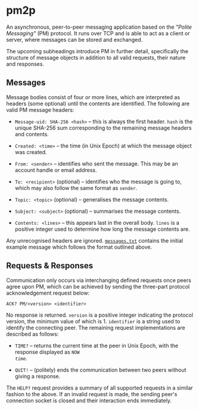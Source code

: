 # pm2p

An asynchronous, peer-to-peer messaging application based on the *"Polite Messaging"* (PM)
protocol. It runs over TCP and is able to act as a client or server, where messages can be stored
and exchanged.

The upcoming subheadings introduce PM in further detail, specifically the structure of message
objects in addition to all valid requests, their nature and responses.

## Messages

Message bodies consist of four or more lines, which are interpreted as headers (some optional)
until the contents are identified. The following are valid PM message headers:

- `Message-uid: SHA-256 <hash>` – this is always the first header. `hash` is the unique SHA-256 sum
corresponding to the remaining message headers and contents.

- `Created: <time>` – the time (in Unix Epoch) at which the message object was created.

- `From: <sender>` – identifies who sent the message. This may be an account handle or email
address.

- `To: <recipient>` (optional) – identifies who the message is going to, which may also follow the
same format as `sender`.

- `Topic: <topic>` (optional) – generalises the message contents.

- `Subject: <subject>` (optional) – summarises the message contents.

- `Contents: <lines>` – this appears last in the overall body. `lines` is a positive integer used
to determine how long the message contents are.

Any unrecognised headers are ignored.
[`messages.txt`](https://github.com/m1younis/pm2p/blob/master/messages.txt) contains the initial
example message which follows the format outlined above.

## Requests & Responses

Communication only occurs via interchanging defined requests once peers agree upon PM, which can be
achieved by sending the three-part protocol acknowledgement request below:

```
ACK? PM/<version> <identifier>
```

No response is returned. `version` is a positive integer indicating the protocol version, the
minimum value of which is 1. `identifier` is a string used to identify the connecting peer. The
remaining request implementations are described as follows:

- `TIME?` – returns the current time at the peer in Unix Epoch, with the response displayed as
<code>NOW <em>time</em></code>.

- `QUIT!` – (politely) ends the communication between two peers without giving a response.

The `HELP?` request provides a summary of all supported requests in a similar fashion to the above.
If an invalid request is made, the sending peer's connection socket is closed and their interaction
ends immediately.
